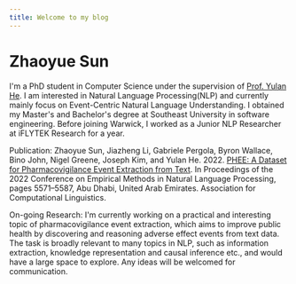 ```yaml
---
title: Welcome to my blog
---
```

# Zhaoyue Sun

I'm a PhD student in Computer Science under the supervision of [Prof. Yulan He](https://www.kcl.ac.uk/people/yulan-he). I am interested in Natural Language Processing(NLP) and currently mainly focus on Event-Centric Natural Language Understanding.
I obtained my Master's and Bachelor's degree at Southeast University in software engineering. Before joining Warwick, I worked as a Junior NLP Researcher at iFLYTEK Research for a year.

Publication:
Zhaoyue Sun, Jiazheng Li, Gabriele Pergola, Byron Wallace, Bino John, Nigel Greene, Joseph Kim, and Yulan He. 2022. [PHEE: A Dataset for Pharmacovigilance Event Extraction from Text](https://aclanthology.org/2022.emnlp-main.376/). In Proceedings of the 2022 Conference on Empirical Methods in Natural Language Processing, pages 5571–5587, Abu Dhabi, United Arab Emirates. Association for Computational Linguistics.

On-going Research:
I'm currently working on a practical and interesting topic of pharmacovigilance event extraction, which aims to improve public health by discovering and reasoning adverse effect events from text data. The task is broadly relevant to many topics in NLP, such as information extraction, knowledge representation and causal inference etc., and would have a large space to explore. Any ideas will be welcomed for communication.
